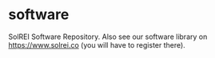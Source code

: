 # software
SolREI Software Repository. Also see our software library on https://www.solrei.co (you will have to register there).
